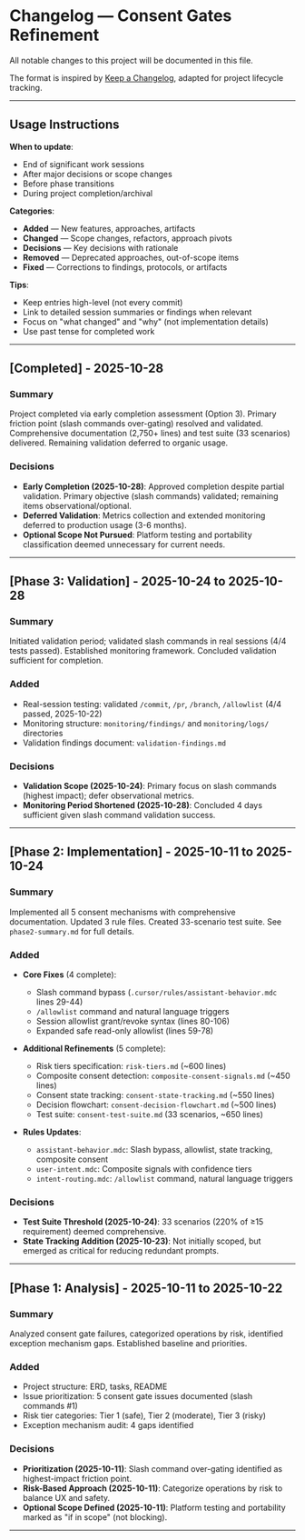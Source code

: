 # Changelog — Consent Gates Refinement

All notable changes to this project will be documented in this file.

The format is inspired by [Keep a Changelog](https://keepachangelog.com/),
adapted for project lifecycle tracking.

---

## Usage Instructions

**When to update**:

- End of significant work sessions
- After major decisions or scope changes
- Before phase transitions
- During project completion/archival

**Categories**:

- **Added** — New features, approaches, artifacts
- **Changed** — Scope changes, refactors, approach pivots
- **Decisions** — Key decisions with rationale
- **Removed** — Deprecated approaches, out-of-scope items
- **Fixed** — Corrections to findings, protocols, or artifacts

**Tips**:

- Keep entries high-level (not every commit)
- Link to detailed session summaries or findings when relevant
- Focus on "what changed" and "why" (not implementation details)
- Use past tense for completed work

---

## [Completed] - 2025-10-28

### Summary

Project completed via early completion assessment (Option 3). Primary friction point (slash commands over-gating) resolved and validated. Comprehensive documentation (2,750+ lines) and test suite (33 scenarios) delivered. Remaining validation deferred to organic usage.

### Decisions

- **Early Completion (2025-10-28)**: Approved completion despite partial validation. Primary objective (slash commands) validated; remaining items observational/optional.
- **Deferred Validation**: Metrics collection and extended monitoring deferred to production usage (3-6 months).
- **Optional Scope Not Pursued**: Platform testing and portability classification deemed unnecessary for current needs.

---

## [Phase 3: Validation] - 2025-10-24 to 2025-10-28

### Summary

Initiated validation period; validated slash commands in real sessions (4/4 tests passed). Established monitoring framework. Concluded validation sufficient for completion.

### Added

- Real-session testing: validated `/commit`, `/pr`, `/branch`, `/allowlist` (4/4 passed, 2025-10-22)
- Monitoring structure: `monitoring/findings/` and `monitoring/logs/` directories
- Validation findings document: `validation-findings.md`

### Decisions

- **Validation Scope (2025-10-24)**: Primary focus on slash commands (highest impact); defer observational metrics.
- **Monitoring Period Shortened (2025-10-28)**: Concluded 4 days sufficient given slash command validation success.

---

## [Phase 2: Implementation] - 2025-10-11 to 2025-10-24

### Summary

Implemented all 5 consent mechanisms with comprehensive documentation. Updated 3 rule files. Created 33-scenario test suite. See `phase2-summary.md` for full details.

### Added

- **Core Fixes** (4 complete):
  - Slash command bypass (`.cursor/rules/assistant-behavior.mdc` lines 29-44)
  - `/allowlist` command and natural language triggers
  - Session allowlist grant/revoke syntax (lines 80-106)
  - Expanded safe read-only allowlist (lines 59-78)
- **Additional Refinements** (5 complete):

  - Risk tiers specification: `risk-tiers.md` (~600 lines)
  - Composite consent detection: `composite-consent-signals.md` (~450 lines)
  - Consent state tracking: `consent-state-tracking.md` (~550 lines)
  - Decision flowchart: `consent-decision-flowchart.md` (~500 lines)
  - Test suite: `consent-test-suite.md` (33 scenarios, ~650 lines)

- **Rules Updates**:
  - `assistant-behavior.mdc`: Slash bypass, allowlist, state tracking, composite consent
  - `user-intent.mdc`: Composite signals with confidence tiers
  - `intent-routing.mdc`: `/allowlist` command, natural language triggers

### Decisions

- **Test Suite Threshold (2025-10-24)**: 33 scenarios (220% of ≥15 requirement) deemed comprehensive.
- **State Tracking Addition (2025-10-23)**: Not initially scoped, but emerged as critical for reducing redundant prompts.

---

## [Phase 1: Analysis] - 2025-10-11 to 2025-10-22

### Summary

Analyzed consent gate failures, categorized operations by risk, identified exception mechanism gaps. Established baseline and priorities.

### Added

- Project structure: ERD, tasks, README
- Issue prioritization: 5 consent gate issues documented (slash commands #1)
- Risk tier categories: Tier 1 (safe), Tier 2 (moderate), Tier 3 (risky)
- Exception mechanism audit: 4 gaps identified

### Decisions

- **Prioritization (2025-10-11)**: Slash command over-gating identified as highest-impact friction point.
- **Risk-Based Approach (2025-10-11)**: Categorize operations by risk to balance UX and safety.
- **Optional Scope Defined (2025-10-11)**: Platform testing and portability marked as "if in scope" (not blocking).

---

